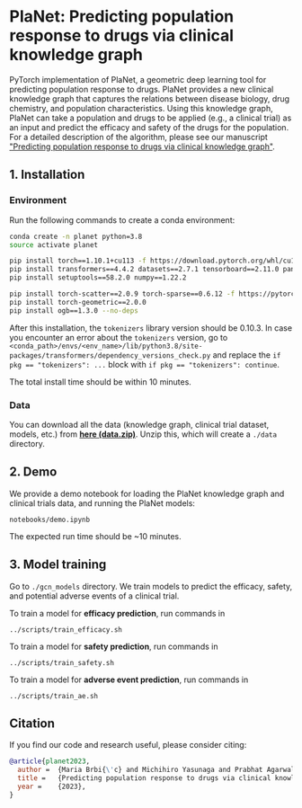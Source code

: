 # PlaNet: Predicting population response to drugs via clinical knowledge graph

PyTorch implementation of PlaNet, a geometric deep learning tool for predicting population response to drugs. PlaNet provides a new clinical knowledge graph that captures the relations between disease biology, drug chemistry, and population characteristics. Using this knowledge graph, PlaNet can take a population and drugs to be applied (e.g., a clinical trial) as an input and predict the efficacy and safety of the drugs for the population. For a detailed description of the algorithm, please see our manuscript ["Predicting population response to drugs via clinical knowledge graph"]().


## 1. Installation
### Environment
Run the following commands to create a conda environment:
```bash
conda create -n planet python=3.8
source activate planet

pip install torch==1.10.1+cu113 -f https://download.pytorch.org/whl/cu113/torch_stable.html
pip install transformers==4.4.2 datasets==2.7.1 tensorboard==2.11.0 pandas wandb sklearn seqeval matplotlib pyyaml seaborn anndata scanpy
pip install setuptools==58.2.0 numpy==1.22.2

pip install torch-scatter==2.0.9 torch-sparse==0.6.12 -f https://pytorch-geometric.com/whl/torch-1.10.1+cu113.html
pip install torch-geometric==2.0.0
pip install ogb==1.3.0 --no-deps
```
After this installation, the `tokenizers` library version should be 0.10.3. In case you encounter an error about the `tokenizers` version, go to `<conda_path>/envs/<env_name>/lib/python3.8/site-packages/transformers/dependency_versions_check.py` and replace the `if pkg == "tokenizers": ...` block with `if pkg == "tokenizers": continue`.

The total install time should be within 10 minutes.

### Data
You can download all the data (knowledge graph, clinical trial dataset, models, etc.) from [**here (data.zip)**](https://nlp.stanford.edu/projects/myasu/PlaNet/data.zip). Unzip this, which will create a `./data` directory.


## 2. Demo

We provide a demo notebook for loading the PlaNet knowledge graph and clinical trials data, and running the PlaNet models:
```
notebooks/demo.ipynb
```

The expected run time should be ~10 minutes.


## 3. Model training
Go to `./gcn_models` directory. We train models to predict the efficacy, safety, and potential adverse events of a clinical trial.

To train a model for **efficacy prediction**, run commands in
```
../scripts/train_efficacy.sh
```
To train a model for **safety prediction**, run commands in
```
../scripts/train_safety.sh
```
To train a model for **adverse event prediction**, run commands in
```
../scripts/train_ae.sh
```



## Citation
If you find our code and research useful, please consider citing:
```bib
@article{planet2023,
  author =  {Maria Brbi{\'c} and Michihiro Yasunaga and Prabhat Agarwal and Jure Leskovec},
  title =   {Predicting population response to drugs via clinical knowledge graph},
  year =    {2023},  
}
```
